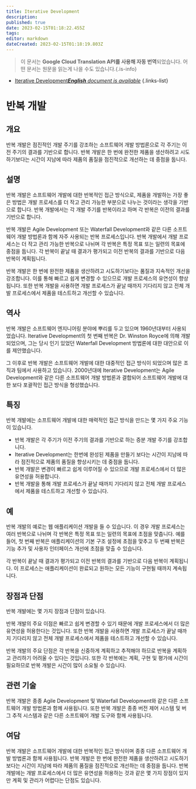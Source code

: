 ```yaml
---
title: Iterative Development
description: 
published: true
date: 2023-02-15T01:18:22.455Z
tags: 
editor: markdown
dateCreated: 2023-02-15T01:18:19.803Z
---
```


> 이 문서는 **Google Cloud Translation API를 사용해 자동 번역**되었습니다.
어떤 문서는 원문을 읽는게 나을 수도 있습니다.{.is-info}



- [Iterative Development***English** document is available*](/en/Knowledge-base/Dictionary/iterative-development)
{.links-list}


# 반복 개발

## 개요
반복 개발은 점진적인 개발 주기를 강조하는 소프트웨어 개발 방법론으로 각 주기는 이전 주기의 결과를 기반으로 합니다. 반복 개발은 한 번에 완전한 제품을 생산하려고 시도하기보다는 시간이 지남에 따라 제품의 품질을 점진적으로 개선하는 데 중점을 둡니다.

## 설명
반복 개발은 소프트웨어 개발에 대한 반복적인 접근 방식으로, 제품을 개발하는 가장 좋은 방법은 개발 프로세스를 더 작고 관리 가능한 부분으로 나누는 것이라는 생각을 기반으로 합니다. 반복 개발에서는 각 개발 주기를 반복이라고 하며 각 반복은 이전의 결과를 기반으로 합니다.

반복 개발은 Agile Development 또는 Waterfall Development와 같은 다른 소프트웨어 개발 방법론과 함께 자주 사용되는 반복 프로세스입니다. 반복 개발에서 개발 프로세스는 더 작고 관리 가능한 반복으로 나뉘며 각 반복은 특정 목표 또는 일련의 목표에 중점을 둡니다. 각 반복이 끝날 때 결과가 평가되고 이전 반복의 결과를 기반으로 다음 반복이 계획됩니다.

반복 개발은 한 번에 완전한 제품을 생산하려고 시도하기보다는 품질과 지속적인 개선을 강조합니다. 이를 통해 빠르고 쉽게 변경할 수 있으므로 개발 프로세스의 유연성이 향상됩니다. 또한 반복 개발을 사용하면 개발 프로세스가 끝날 때까지 기다리지 않고 전체 개발 프로세스에서 제품을 테스트하고 개선할 수 있습니다.

## 역사
반복 개발은 소프트웨어 엔지니어링 분야에 뿌리를 두고 있으며 1960년대부터 사용되었습니다. Iterative Development의 첫 번째 반복은 Dr. Winston Royce에 의해 개발되었으며, 그는 당시 인기 있었던 Waterfall Development 방법론에 대한 대안으로 이를 제안했습니다.

그 이후로 반복 개발은 소프트웨어 개발에 대한 대중적인 접근 방식이 되었으며 많은 조직과 팀에서 사용하고 있습니다. 2000년대에 Iterative Development는 Agile Development와 같은 다른 소프트웨어 개발 방법론과 결합되어 소프트웨어 개발에 대한 보다 포괄적인 접근 방식을 형성했습니다.

## 특징
반복 개발에는 소프트웨어 개발에 대한 매력적인 접근 방식을 만드는 몇 가지 주요 기능이 있습니다.

- 반복 개발은 각 주기가 이전 주기의 결과를 기반으로 하는 증분 개발 주기를 강조합니다.
- Iterative Development는 한번에 완성된 제품을 만들기 보다는 시간이 지남에 따라 점진적으로 제품의 품질을 향상시키는 데 중점을 둡니다.
- 반복 개발은 변경이 빠르고 쉽게 이루어질 수 있으므로 개발 프로세스에서 더 많은 유연성을 허용합니다.
- 반복 개발을 통해 개발 프로세스가 끝날 때까지 기다리지 않고 전체 개발 프로세스에서 제품을 테스트하고 개선할 수 있습니다.

## 예
반복 개발의 예로는 웹 애플리케이션 개발을 들 수 있습니다. 이 경우 개발 프로세스는 여러 반복으로 나뉘며 각 반복은 특정 목표 또는 일련의 목표에 초점을 맞춥니다. 예를 들어, 첫 번째 반복은 애플리케이션의 기본 구조 설정에 초점을 맞추고 두 번째 반복은 기능 추가 및 사용자 인터페이스 개선에 초점을 맞출 수 있습니다.

각 반복이 끝날 때 결과가 평가되고 이전 반복의 결과를 기반으로 다음 반복이 계획됩니다. 이 프로세스는 애플리케이션이 완료되고 원하는 모든 기능이 구현될 때까지 계속됩니다.

## 장점과 단점
반복 개발에는 몇 가지 장점과 단점이 있습니다.

반복 개발의 주요 이점은 빠르고 쉽게 변경할 수 있기 때문에 개발 프로세스에서 더 많은 유연성을 허용한다는 것입니다. 또한 반복 개발을 사용하면 개발 프로세스가 끝날 때까지 기다리지 않고 전체 개발 프로세스에서 제품을 테스트하고 개선할 수 있습니다.

반복 개발의 주요 단점은 각 반복을 신중하게 계획하고 추적해야 하므로 반복을 계획하고 관리하기 어려울 수 있다는 것입니다. 또한 각 반복에는 계획, 구현 및 평가에 시간이 필요하므로 반복 개발은 시간이 많이 소요될 수 있습니다.

## 관련 기술
반복 개발은 종종 Agile Development 및 Waterfall Development와 같은 다른 소프트웨어 개발 방법론과 함께 사용됩니다. 또한 반복 개발은 종종 버전 제어 시스템 및 버그 추적 시스템과 같은 다른 소프트웨어 개발 도구와 함께 사용됩니다.

## 여담
반복 개발은 소프트웨어 개발에 대한 반복적인 접근 방식이며 종종 다른 소프트웨어 개발 방법론과 함께 사용됩니다. 반복 개발은 한 번에 완전한 제품을 생산하려고 시도하기보다는 시간이 지남에 따라 제품의 품질을 점진적으로 개선하는 데 중점을 둡니다. 반복 개발에는 개발 프로세스에서 더 많은 유연성을 허용하는 것과 같은 몇 가지 장점이 있지만 계획 및 관리가 어렵다는 단점도 있습니다.